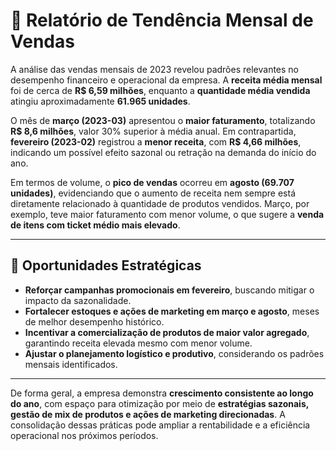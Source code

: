 # 🧾 Relatório de Tendência Mensal de Vendas

A análise das vendas mensais de 2023 revelou padrões relevantes no desempenho financeiro e operacional da empresa. A **receita média mensal** foi de cerca de **R$ 6,59 milhões**, enquanto a **quantidade média vendida** atingiu aproximadamente **61.965 unidades**.

O mês de **março (2023-03)** apresentou o **maior faturamento**, totalizando **R$ 8,6 milhões**, valor 30% superior à média anual. Em contrapartida, **fevereiro (2023-02)** registrou a **menor receita**, com **R$ 4,66 milhões**, indicando um possível efeito sazonal ou retração na demanda do início do ano.

Em termos de volume, o **pico de vendas** ocorreu em **agosto (69.707 unidades)**, evidenciando que o aumento de receita nem sempre está diretamente relacionado à quantidade de produtos vendidos. Março, por exemplo, teve maior faturamento com menor volume, o que sugere a **venda de itens com ticket médio mais elevado**.

---

## 🎯 Oportunidades Estratégicas

- **Reforçar campanhas promocionais em fevereiro**, buscando mitigar o impacto da sazonalidade.  
- **Fortalecer estoques e ações de marketing em março e agosto**, meses de melhor desempenho histórico.  
- **Incentivar a comercialização de produtos de maior valor agregado**, garantindo receita elevada mesmo com menor volume.  
- **Ajustar o planejamento logístico e produtivo**, considerando os padrões mensais identificados.

---

De forma geral, a empresa demonstra **crescimento consistente ao longo do ano**, com espaço para otimização por meio de **estratégias sazonais, gestão de mix de produtos e ações de marketing direcionadas**. A consolidação dessas práticas pode ampliar a rentabilidade e a eficiência operacional nos próximos períodos.
